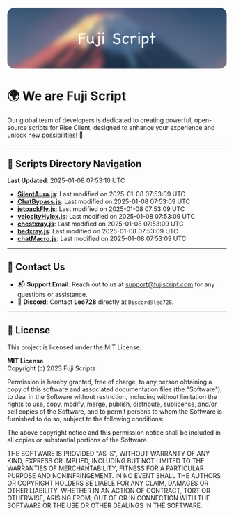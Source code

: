 ![Banner](.github/b.webp)

# 🌍 **We are Fuji Script**

Our global team of developers is dedicated to creating powerful, open-source scripts for Rise Client, designed to enhance your experience and unlock new possibilities! 🌟

---
<!-- SCRIPTS_NAVIGATION_START -->
## 📂 **Scripts Directory Navigation**

**Last Updated**: 2025-01-08 07:53:10 UTC

- **[SilentAura.js](scripts/SilentAura.js)**: Last modified on 2025-01-08 07:53:09 UTC
- **[ChatBypass.js](scripts/ChatBypass.js)**: Last modified on 2025-01-08 07:53:09 UTC
- **[jetpackFly.js](scripts/jetpackFly.js)**: Last modified on 2025-01-08 07:53:09 UTC
- **[velocityHylex.js](scripts/velocityHylex.js)**: Last modified on 2025-01-08 07:53:09 UTC
- **[chestxray.js](scripts/chestxray.js)**: Last modified on 2025-01-08 07:53:09 UTC
- **[bedxray.js](scripts/bedxray.js)**: Last modified on 2025-01-08 07:53:09 UTC
- **[chatMacro.js](scripts/chatMacro.js)**: Last modified on 2025-01-08 07:53:09 UTC

<!-- SCRIPTS_NAVIGATION_END -->

---

## 💬 **Contact Us**  
- 📬 **Support Email**: Reach out to us at [support@fujiscript.com](mailto:support@fujiscript.com) for any questions or assistance.  
- 💬 **Discord**: Contact **Leo728** directly at `Discord@leo728`.

---

## 📜 **License**

This project is licensed under the MIT License.  

**MIT License**  
Copyright (c) 2023 Fuji Scripts  

Permission is hereby granted, free of charge, to any person obtaining a copy of this software and associated documentation files (the "Software"), to deal in the Software without restriction, including without limitation the rights to use, copy, modify, merge, publish, distribute, sublicense, and/or sell copies of the Software, and to permit persons to whom the Software is furnished to do so, subject to the following conditions:  

The above copyright notice and this permission notice shall be included in all copies or substantial portions of the Software.  

THE SOFTWARE IS PROVIDED "AS IS", WITHOUT WARRANTY OF ANY KIND, EXPRESS OR IMPLIED, INCLUDING BUT NOT LIMITED TO THE WARRANTIES OF MERCHANTABILITY, FITNESS FOR A PARTICULAR PURPOSE AND NONINFRINGEMENT. IN NO EVENT SHALL THE AUTHORS OR COPYRIGHT HOLDERS BE LIABLE FOR ANY CLAIM, DAMAGES OR OTHER LIABILITY, WHETHER IN AN ACTION OF CONTRACT, TORT OR OTHERWISE, ARISING FROM, OUT OF OR IN CONNECTION WITH THE SOFTWARE OR THE USE OR OTHER DEALINGS IN THE SOFTWARE.  
